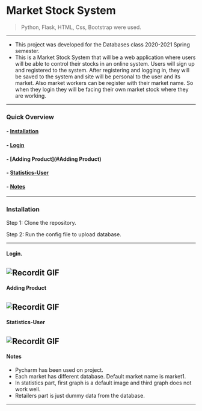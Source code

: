 # Market Stock System
> Python, Flask, HTML, Css, Bootstrap were used.
---
- This project was developed for the Databases class 2020-2021 Spring semester.
- This is a Market Stock System that will be a web application where users will be able to control
their stocks in an online system. Users will sign up and registered to the system. After
registering and logging in, they will be saved to the system 
and site will be personal to the user and its market. Also market workers can be register with
their market name. So when they login they will be facing their own market stock where they
are working.
---
### Quick Overview
#### - [Installation](#Installation)
#### - [Login](#Login)
#### - [Adding Product](#Adding Product)
#### - [Statistics-User](#Statistics-User)
#### - [Notes](#Notes)

---
### Installation
Step 1: Clone the repository. 

Step 2: Run the config file to upload database.

---
#### Login.
![Recordit GIF](http://g.recordit.co/GrzM5KUznb.gif)
---
#### Adding Product
![Recordit GIF](http://g.recordit.co/PwqFi6ENGN.gif)
------
#### Statistics-User
![Recordit GIF](http://g.recordit.co/B91dSnTta3.gif)
------
#### Notes
- Pycharm has been used on project.
- Each market has different database. Default market name is market1.
- In statistics part, first graph is a default image and third graph does not work well.
- Retailers part is just dummy data from the database.
---
